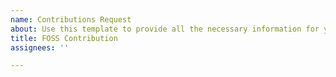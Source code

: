 ```yaml
---
name: Contributions Request
about: Use this template to provide all the necessary information for your contribution.
title: FOSS Contribution
assignees: ''

---
```


